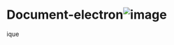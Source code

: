 # Document-electron![image](https://github.com/Aminehammou/Document-electronique/assets/133261059/550183e2-d15c-425d-a29f-4cd2dacabaec)
ique
